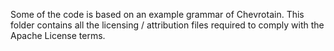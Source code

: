 Some of the code is based on an example grammar of Chevrotain.
This folder contains all the licensing / attribution files required to comply with the Apache License terms.
